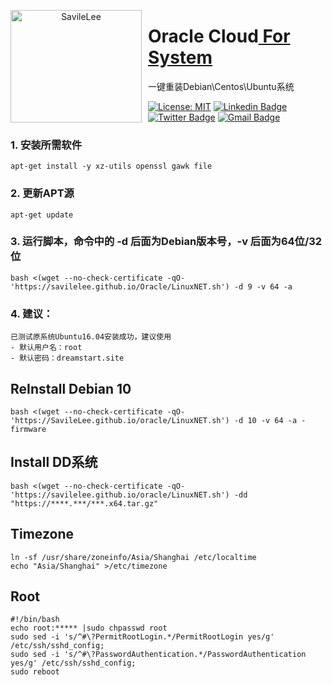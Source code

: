 <p align="center">
<img width="210" height="180" align="left" style="float: left; margin: 0 10px 0 0;" src="https://github.com/SavileLee/Oracle/blob/cloud/Lib/oracle.png?raw=true" alt="SavileLee"/>

<h1>Oracle Cloud<a href="https://dreamstart.site"> For System</a></h1>
一键重装Debian\Centos\Ubuntu系统
</p>

[![License: MIT](https://img.shields.io/badge/license-MIT-green)](LICENSE)
[![Linkedin Badge](https://img.shields.io/badge/-Linkedin-1ca0f1?style=ightgrey&logo=Linkedin&logoColor=white&link=https://www.linkedin.com/in/SavileLee/)](https://www.linkedin.com/in/SavileLee/)
[![Twitter Badge](https://img.shields.io/badge/-Twitter-1ca0f1?style=lightgrey&labelColor=1ca0f1&logo=twitter&logoColor=white&link=https://twitter.com/SavileLee)](https://twitter.com/SavileLee)
[![Gmail Badge](https://img.shields.io/badge/-Gmail-1ca0f1?style=ightgrey&logo=Gmail&logoColor=white&link=mailto:liyesen@gmail.com)](mailto:liyesen@gmail.com)


### 1. 安装所需软件
```
apt-get install -y xz-utils openssl gawk file
```
### 2. 更新APT源
```
apt-get update
```
### 3. 运行脚本，命令中的 -d 后面为Debian版本号，-v 后面为64位/32位
```
bash <(wget --no-check-certificate -qO- 'https://savilelee.github.io/Oracle/LinuxNET.sh') -d 9 -v 64 -a
```
### 4. 建议：
```
已测试原系统Ubuntu16.04安装成功，建议使用
- 默认用户名：root
- 默认密码：dreamstart.site
```

## ReInstall Debian 10
```
bash <(wget --no-check-certificate -qO- 'https://SavileLee.github.io/oracle/LinuxNET.sh') -d 10 -v 64 -a -firmware
```
## Install DD系统
```
bash <(wget --no-check-certificate -qO- 'https://savilelee.github.io/oracle/LinuxNET.sh') -dd "https://****.***/***.x64.tar.gz"
```
## Timezone
```
ln -sf /usr/share/zoneinfo/Asia/Shanghai /etc/localtime
echo "Asia/Shanghai" >/etc/timezone
```

## Root
```
#!/bin/bash
echo root:***** |sudo chpasswd root
sudo sed -i 's/^#\?PermitRootLogin.*/PermitRootLogin yes/g' /etc/ssh/sshd_config;
sudo sed -i 's/^#\?PasswordAuthentication.*/PasswordAuthentication yes/g' /etc/ssh/sshd_config;
sudo reboot
```
